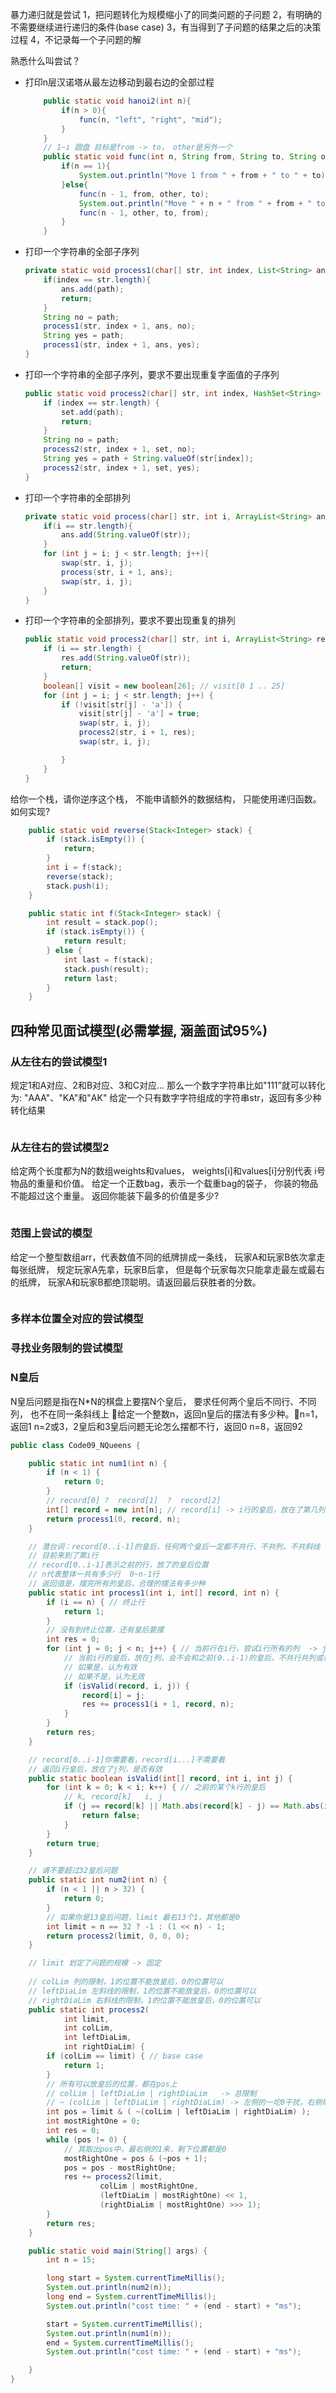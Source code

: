 暴力递归就是尝试 
1，把问题转化为规模缩小了的同类问题的子问题
2，有明确的不需要继续进行递归的条件(base case)
3，有当得到了子问题的结果之后的决策过程
4，不记录每一个子问题的解 





熟悉什么叫尝试？

- 打印n层汉诺塔从最左边移动到最右边的全部过程

  ```java
      public static void hanoi2(int n){
          if(n > 0){
              func(n, "left", "right", "mid");
          }
      }
      // 1~i 圆盘 目标是from -> to， other是另外一个
      public static void func(int n, String from, String to, String other){
          if(n == 1){
              System.out.println("Move 1 from " + from + " to " + to);
          }else{
              func(n - 1, from, other, to);
              System.out.println("Move " + n + " from " + from + " to " + to);
              func(n - 1, other, to, from);
          }
      }
  ```

- 打印一个字符串的全部子序列

  ```java
  private static void process1(char[] str, int index, List<String> ans, String path) {
      if(index == str.length){
          ans.add(path);
          return;
      }
      String no = path;
      process1(str, index + 1, ans, no);
      String yes = path;
      process1(str, index + 1, ans, yes);
  }
  ```

- 打印一个字符串的全部子序列，要求不要出现重复字面值的子序列

  ```java
  public static void process2(char[] str, int index, HashSet<String> set, String path) {
      if (index == str.length) {
          set.add(path);
          return;
      }
      String no = path;
      process2(str, index + 1, set, no);
      String yes = path + String.valueOf(str[index]);
      process2(str, index + 1, set, yes);
  }
  ```

- 打印一个字符串的全部排列

  ```java
  private static void process(char[] str, int i, ArrayList<String> ans) {
      if(i == str.length){
          ans.add(String.valueOf(str));
      }
      for (int j = i; j < str.length; j++){
          swap(str, i, j);
          process(str, i + 1, ans);
          swap(str, i, j);
      }
  }
  ```

- 打印一个字符串的全部排列，要求不要出现重复的排列

  ```java
  public static void process2(char[] str, int i, ArrayList<String> res) {
      if (i == str.length) {
          res.add(String.valueOf(str));
          return;
      }
      boolean[] visit = new boolean[26]; // visit[0 1 .. 25]
      for (int j = i; j < str.length; j++) {
          if (!visit[str[j] - 'a']) {
              visit[str[j] - 'a'] = true;
              swap(str, i, j);
              process2(str, i + 1, res);
              swap(str, i, j);
  
          }
      }
  }
  ```

  

给你一个栈，请你逆序这个栈，
不能申请额外的数据结构，
只能使用递归函数。 如何实现? 

```java
	public static void reverse(Stack<Integer> stack) {
		if (stack.isEmpty()) {
			return;
		}
		int i = f(stack);
		reverse(stack);
		stack.push(i);
	}

	public static int f(Stack<Integer> stack) {
		int result = stack.pop();
		if (stack.isEmpty()) {
			return result;
		} else {
			int last = f(stack);
			stack.push(result);
			return last;
		}
	}
```

## 四种常见面试模型(必需掌握, 涵盖面试95%)

### 从左往右的尝试模型1

规定1和A对应、2和B对应、3和C对应...
那么一个数字字符串比如"111”就可以转化为:
"AAA"、"KA"和"AK"
给定一个只有数字字符组成的字符串str，返回有多少种转化结果

```java

```

### 从左往右的尝试模型2

给定两个长度都为N的数组weights和values，
weights[i]和values[i]分别代表 i号物品的重量和价值。
给定一个正数bag，表示一个载重bag的袋子，
你装的物品不能超过这个重量。
返回你能装下最多的价值是多少? 

```java

```

### 范围上尝试的模型

给定一个整型数组arr，代表数值不同的纸牌排成一条线，
玩家A和玩家B依次拿走每张纸牌，
规定玩家A先拿，玩家B后拿，
但是每个玩家每次只能拿走最左或最右的纸牌，
玩家A和玩家B都绝顶聪明。请返回最后获胜者的分数。

```java

```

### 多样本位置全对应的尝试模型



### 寻找业务限制的尝试模型



### N皇后

N皇后问题是指在N*N的棋盘上要摆N个皇后，
要求任何两个皇后不同行、不同列， 也不在同一条斜线上
给定一个整数n，返回n皇后的摆法有多少种。n=1，返回1
n=2或3，2皇后和3皇后问题无论怎么摆都不行，返回0
n=8，返回92

```java
public class Code09_NQueens {

	public static int num1(int n) {
		if (n < 1) {
			return 0;
		}
		// record[0] ?  record[1]  ?  record[2]
		int[] record = new int[n]; // record[i] -> i行的皇后，放在了第几列
		return process1(0, record, n);
	}

	// 潜台词：record[0..i-1]的皇后，任何两个皇后一定都不共行、不共列，不共斜线
	// 目前来到了第i行
	// record[0..i-1]表示之前的行，放了的皇后位置
	// n代表整体一共有多少行  0~n-1行
	// 返回值是，摆完所有的皇后，合理的摆法有多少种
	public static int process1(int i, int[] record, int n) {
		if (i == n) { // 终止行
			return 1;
		}
		// 没有到终止位置，还有皇后要摆
		int res = 0;
		for (int j = 0; j < n; j++) { // 当前行在i行，尝试i行所有的列  -> j
			// 当前i行的皇后，放在j列，会不会和之前(0..i-1)的皇后，不共行共列或者共斜线，
			// 如果是，认为有效
			// 如果不是，认为无效
			if (isValid(record, i, j)) {
				record[i] = j;
				res += process1(i + 1, record, n);
			}
		}
		return res;
	}

	// record[0..i-1]你需要看，record[i...]不需要看
	// 返回i行皇后，放在了j列，是否有效
	public static boolean isValid(int[] record, int i, int j) {
		for (int k = 0; k < i; k++) { // 之前的某个k行的皇后	
			// k, record[k]   i, j
			if (j == record[k] || Math.abs(record[k] - j) == Math.abs(i - k)) {
				return false;
			}
		}
		return true;
	}

	// 请不要超过32皇后问题
	public static int num2(int n) {
		if (n < 1 || n > 32) {
			return 0;
		}
		// 如果你是13皇后问题，limit 最右13个1，其他都是0
		int limit = n == 32 ? -1 : (1 << n) - 1;
		return process2(limit, 0, 0, 0);
	}

	// limit 划定了问题的规模 -> 固定
	
	// colLim 列的限制，1的位置不能放皇后，0的位置可以
	// leftDiaLim 左斜线的限制，1的位置不能放皇后，0的位置可以
	// rightDiaLim 右斜线的限制，1的位置不能放皇后，0的位置可以
	public static int process2(
			int limit, 
			int colLim, 
			int leftDiaLim,
			int rightDiaLim) {
		if (colLim == limit) { // base case
			return 1;
		}
		// 所有可以放皇后的位置，都在pos上
		// colLim | leftDiaLim | rightDiaLim   -> 总限制
		// ~ (colLim | leftDiaLim | rightDiaLim) -> 左侧的一坨0干扰，右侧每个1，可尝试
		int pos = limit & ( ~(colLim | leftDiaLim | rightDiaLim) );
		int mostRightOne = 0;
		int res = 0;
		while (pos != 0) {
			// 其取出pos中，最右侧的1来，剩下位置都是0
			mostRightOne = pos & (~pos + 1);
			pos = pos - mostRightOne;
			res += process2(limit, 
					colLim | mostRightOne,
					(leftDiaLim | mostRightOne) << 1,
					(rightDiaLim | mostRightOne) >>> 1);
		}
		return res;
	}

	public static void main(String[] args) {
		int n = 15;

		long start = System.currentTimeMillis();
		System.out.println(num2(n));
		long end = System.currentTimeMillis();
		System.out.println("cost time: " + (end - start) + "ms");

		start = System.currentTimeMillis();
		System.out.println(num1(n));
		end = System.currentTimeMillis();
		System.out.println("cost time: " + (end - start) + "ms");

	}
}
```





